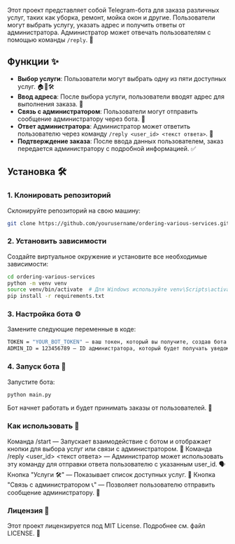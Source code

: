 Этот проект представляет собой Telegram-бота для заказа различных услуг, таких как уборка, ремонт, мойка окон и другие. Пользователи могут выбрать услугу, указать адрес и получить ответы от администратора. Администратор может отвечать пользователям с помощью команды `/reply`. 📩

## Функции ✨

- **Выбор услуги**: Пользователи могут выбрать одну из пяти доступных услуг. 🏠🧹🛠️
- **Ввод адреса**: После выбора услуги, пользователи вводят адрес для выполнения заказа. 📍
- **Связь с администратором**: Пользователи могут отправить сообщение администратору через бота. 💬
- **Ответ администратора**: Администратор может ответить пользователю через команду `/reply <user_id> <текст ответа>`. 📝
- **Подтверждение заказа**: После ввода данных пользователем, заказ передается администратору с подробной информацией. ✅

## Установка 🛠️

### 1. Клонировать репозиторий

Склонируйте репозиторий на свою машину:

```bash
git clone https://github.com/yourusername/ordering-various-services.git
```

### 2. Установить зависимости
Создайте виртуальное окружение и установите все необходимые зависимости:

```bash
cd ordering-various-services
python -m venv venv
source venv/bin/activate  # Для Windows используйте venv\Scripts\activate
pip install -r requirements.txt
```

### 3. Настройка бота ⚙️
Замените следующие переменные в коде:

```bash
TOKEN = "YOUR_BOT_TOKEN" — ваш токен, который вы получите, создав бота в BotFather. 🔑
ADMIN_ID = 123456789 — ID администратора, который будет получать уведомления и отвечать пользователям. 👨‍💻
```

### 4. Запуск бота 🚀
Запустите бота:

```bash
python main.py
```

Бот начнет работать и будет принимать заказы от пользователей. 🎉

### Как использовать 🤔
Команда /start — Запускает взаимодействие с ботом и отображает кнопки для выбора услуг или связи с администратором. 👋
Команда /reply <user_id> <текст ответа> — Администратор может использовать эту команду для отправки ответа пользователю с указанным user_id. 🗣️
Кнопка "Услуги 🛠️" — Показывает список доступных услуг. 💼
Кнопка "Связь с администратором 📞" — Позволяет пользователю отправить сообщение администратору. 💬

### Лицензия 📜
Этот проект лицензируется под MIT License. Подробнее см. файл LICENSE. 📝

